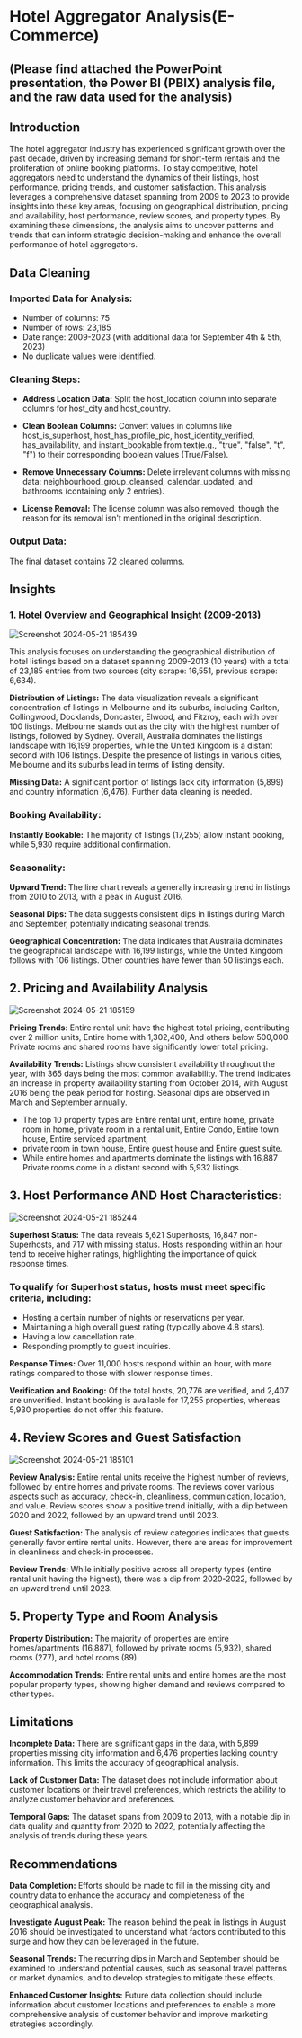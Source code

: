 # Hotel Aggregator Analysis(E-Commerce)

## (Please find attached the PowerPoint presentation, the Power BI (PBIX) analysis file, and the raw data used for the analysis)

## Introduction

The hotel aggregator industry has experienced significant growth over the past decade, driven by increasing demand for short-term rentals and the proliferation of online booking platforms. To stay competitive, hotel aggregators need to understand the dynamics of their listings, host performance, pricing trends, and customer satisfaction. This analysis leverages a comprehensive dataset spanning from 2009 to 2023 to provide insights into these key areas, focusing on geographical distribution, pricing and availability, host performance, review scores, and property types. By examining these dimensions, the analysis aims to uncover patterns and trends that can inform strategic decision-making and enhance the overall performance of hotel aggregators.

## Data Cleaning

### Imported Data for Analysis: 

 - 	Number of columns: 75
 -  Number of rows: 23,185
 - 	Date range: 2009-2023 (with additional data for September 4th & 5th, 2023)
 - 	No duplicate values were identified.

### Cleaning Steps: 

 - 	**Address Location Data:** Split the host_location column into separate columns for host_city and host_country.
   
  - **Clean Boolean Columns:** Convert values in columns like host_is_superhost, host_has_profile_pic, host_identity_verified, has_availability, and instant_bookable from 
    text(e.g., "true", "false", "t", "f") to their corresponding boolean values (True/False).
      
 - 	**Remove Unnecessary Columns:** Delete irrelevant columns with missing data: neighbourhood_group_cleansed, calendar_updated, and bathrooms (containing only 2 entries).
   
 - 	**License Removal:** The license column was also removed, though the reason for its removal isn't mentioned in the original description.

### Output Data: 
The final dataset contains 72 cleaned columns.

## Insights

### 1.	Hotel Overview and Geographical Insight (2009-2013)
![Screenshot 2024-05-21 185439](https://github.com/Aliyu-Kuburat/Hotel-Aggregator-Analysis-E-Commerce-/assets/156312358/fbaf7fa1-4933-4049-b8d0-da6f2bb2972e)


This analysis focuses on understanding the geographical distribution of hotel listings based on a dataset spanning 2009-2013 (10 years) with a total of 23,185 entries from two sources (city scrape: 16,551, previous scrape: 6,634).

**Distribution of Listings:** The data visualization reveals a significant concentration of listings in Melbourne and its suburbs, including Carlton, Collingwood, Docklands, 
  Doncaster, Elwood, and Fitzroy, each with over 100 listings. Melbourne stands out as the city with the highest number of listings, followed by Sydney. Overall, Australia 
  dominates the listings landscape with 16,199 properties, while the United Kingdom is a distant second with 106 listings. Despite the presence of listings in various 
  cities, Melbourne and its suburbs lead in terms of listing density.
  
**Missing Data:** A significant portion of listings lack city information (5,899) and country information (6,476). Further data cleaning is needed.

### Booking Availability:
**Instantly Bookable:** The majority of listings (17,255) allow instant booking, while 5,930 require additional confirmation.

### Seasonality:

**Upward Trend:** The line chart reveals a generally increasing trend in listings from 2010 to 2013, with a peak in August 2016.

**Seasonal Dips:** The data suggests consistent dips in listings during March and September, potentially indicating seasonal trends.

**Geographical Concentration:** The data indicates that Australia dominates the geographical landscape with 16,199 listings, while the United Kingdom follows with 106 
  listings. Other countries have fewer than 50 listings each.

## 2. Pricing and Availability Analysis

![Screenshot 2024-05-21 185159](https://github.com/Aliyu-Kuburat/Hotel-Aggregator-Analysis-E-Commerce-/assets/156312358/0933b282-c23f-4287-8572-c7cc0d19e861)

**Pricing Trends:** Entire rental unit have the highest total pricing, contributing over 2 million units, Entire home with 1,302,400, And others below 500,000. Private rooms and shared rooms have significantly lower total pricing.

**Availability Trends:** Listings show consistent availability throughout the year, with 365 days being the most common availability. The trend indicates an increase in property availability starting from October 2014, with August 2016 being the peak period for hosting. Seasonal dips are observed in March and September annually.

  - The top 10 property types are Entire rental unit, entire home, private room in home, private room in a rental unit, Entire Condo, Entire town house, Entire serviced 
    apartment, 
   - private room in town house, Entire guest house and Entire guest suite.
   - While entire homes and apartments dominate the listings with 16,887 Private rooms come in a distant second with 5,932 listings.
     
## 3. Host Performance AND Host Characteristics:

![Screenshot 2024-05-21 185244](https://github.com/Aliyu-Kuburat/Hotel-Aggregator-Analysis-E-Commerce-/assets/156312358/8b2e7d8d-d228-43b6-bfe3-ea31c9af8566)

**Superhost Status:** The data reveals 5,621 Superhosts, 16,847 non-Superhosts, and 717 with missing status. Hosts responding within an hour tend to receive higher ratings, highlighting the importance of quick response times.

   ### To qualify for Superhost status, hosts must meet specific criteria, including: 
 - Hosting a certain number of nights or reservations per year.
 - Maintaining a high overall guest rating (typically above 4.8 stars).
 - Having a low cancellation rate.
 - Responding promptly to guest inquiries.
   
**Response Times:** Over 11,000 hosts respond within an hour, with more ratings compared to those with slower response times.

**Verification and Booking:** Of the total hosts, 20,776 are verified, and 2,407 are unverified. Instant booking is available for 17,255 properties, whereas 5,930 properties 
  do not offer this feature.

## 4. Review Scores and Guest Satisfaction

![Screenshot 2024-05-21 185101](https://github.com/Aliyu-Kuburat/Hotel-Aggregator-Analysis-E-Commerce-/assets/156312358/43424cb6-edb9-4e6d-b2a2-0f293dc19346)


**Review Analysis:** Entire rental units receive the highest number of reviews, followed by entire homes and private rooms. The reviews cover various aspects such as accuracy, check-in, cleanliness, communication, location, and value. Review scores show a positive trend initially, with a dip between 2020 and 2022, followed by an upward trend until 2023.

**Guest Satisfaction:** The analysis of review categories indicates that guests generally favor entire rental units. However, there are areas for improvement in cleanliness and check-in processes.

**Review Trends:** While initially positive across all property types (entire rental unit having the highest), there was a dip from 2020-2022, followed by an upward trend until 2023.

## 5. Property Type and Room Analysis

**Property Distribution:** The majority of properties are entire homes/apartments (16,887), followed by private rooms (5,932), shared rooms (277), and hotel rooms (89).

**Accommodation Trends:** Entire rental units and entire homes are the most popular property types, showing higher demand and reviews compared to other types.

## Limitations

**Incomplete Data:** There are significant gaps in the data, with 5,899 properties missing city information and 6,476 properties lacking country information. This limits the accuracy of geographical analysis.

**Lack of Customer Data:** The dataset does not include information about customer locations or their travel preferences, which restricts the ability to analyze customer 
  behavior and preferences.
  
**Temporal Gaps:** The dataset spans from 2009 to 2013, with a notable dip in data quality and quantity from 2020 to 2022, potentially affecting the analysis of trends 
  during these years.
  
## Recommendations

**Data Completion:** Efforts should be made to fill in the missing city and country data to enhance the accuracy and completeness of the geographical analysis.

**Investigate August Peak:** The reason behind the peak in listings in August 2016 should be investigated to understand what factors contributed to this surge and how they 
  can be leveraged in the future.
  
**Seasonal Trends:** The recurring dips in March and September should be examined to understand potential causes, such as seasonal travel patterns or market dynamics, and to develop strategies to mitigate these effects.

**Enhanced Customer Insights:** Future data collection should include information about customer locations and preferences to enable a more comprehensive analysis of customer behavior and improve marketing strategies accordingly.
